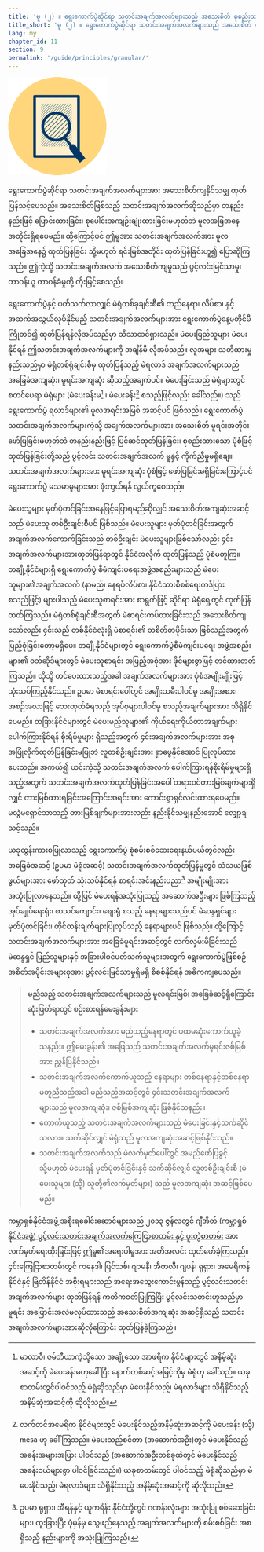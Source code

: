```yaml
---
title: 'မူ (၂) ။ ရွေးကောက်ပွဲဆိုင်ရာ သတင်းအချက်အလက်များသည် အသေးစိတ် စုစည်းထားသည့်အခါ ပွင့်လင်းမြင်သာမှုရှိသည်။'
title_short: 'မူ (၂) ။ ရွေးကောက်ပွဲဆိုင်ရာ သတင်းအချက်အလက်များသည် အသေးစိတ် စုစည်းထားသည့်အခါ ပွင့်လင်းမြင်သာမှုရှိသည်။'
lang: my
chapter_id: 11
section: 9
permalink: '/guide/principles/granular/'
---
```


![Granular](/assets/images/inventory/principles/granular.png)

ရွေးကောက်ပွဲဆိုင်ရာ သတင်းအချက်အလက်များအား အသေးစိတ်ကျနိုင်သမျှ ထုတ်ပြန်သင့်ပေသည်။ အသေးစိတ်ဖြစ်သည့် သတင်းအချက်အလက်ဆိုသည်မှာ တနည်းနည်းဖြင့် ပြောင်းထားခြင်း၊ စုပေါင်းအကျဉ်းချုံးထားခြင်းမဟုတ်ဘဲ မူလအခြအနေအတိုင်းရှိရပေမည်။ ထို့ကြောင့်ပင် ဤမူအား သတင်းအချက်အလက်အား မူလအခြေအနေ၌ ထုတ်ပြန်ခြင်း သို့မဟုတ် ရင်းမြစ်အတိုင်း ထုတ်ပြန်ခြင်းဟူ၍ ပြောဆိုကြသည်။ ဤကဲ့သို့ သတင်းအချက်အလက် အသေးစိတ်ကျမှုသည် ပွင့်လင်းမြင်သာမှု၊ တာဝန်ယူ တာဝန်ခံမှုတို့ တိုးမြင့်စေသည်။

ရွေးကောက်ပွဲနှင့် ပတ်သက်လာလျှင် မဲရုံတစ်ခုချင်းစီ၏ တည်နေရာ၊ လိပ်စာ၊ နှင့် အဆက်အသွယ်လုပ်နိုင်မည့် သတင်းအချက်အလက်များအား ရွေးကောက်ပွဲနေ့မတိုင်မီ ကြိုတင်၍ ထုတ်ပြန်ရန်လိုအပ်သည်မှာ သိသာထင်ရှားသည်။ မဲပေးပြည်သူများ မဲပေးနိုင်ရန် ဤသတင်းအချက်အလက်များကို အချိန်မီ လိုအပ်သည်။ လူအများ သတိထားမှုနည်းသည်မှာ မဲရုံတစ်ရုံချင်းစီမှ ထုတ်ပြန်သည့် မဲရလာဒ် အချက်အလက်များသည် အခြေခံအကျဆုံး၊ မူရင်းအကျဆုံး ဆိုသည့်အချက်ပင်။ မဲပေးခြင်းသည် မဲရုံများတွင် စတင်ပေရာ မဲရုံများ (မဲပေးခန်းမ[^1] ၊ မဲပေးခန်း[^2] စသည့်ဖြင့်လည်း ခေါ်သည်။) သည် ရွေးကောက်ပွဲ ရလာဒ်များ၏ မူလအရင်းအမြစ် အဆင့်ပင် ဖြစ်သည်။ ရွေးကောက်ပွဲ သတင်းအချက်အလက်များကဲ့သို့ အချက်အလက်များအား အသေးစိတ် မူရင်းအတိုင်းဖော်ပြခြင်းမဟုတ်ဘဲ တနည်းနည်းဖြင့် ပြင်ဆင်ထုတ်ပြန်ခြင်း၊ စုစည်းထားသော ပုံစံဖြင့် ထုတ်ပြန်ခြင်းတို့သည် ပွင့်လင်း သတင်းအချက်အလက် မူနှင့် ကိုက်ညီမှုမရှိချေ။ သတင်းအချက်အလက်များအား မူရင်းအကျဆုံး ပုံစံဖြင့် ဖော်ပြခြင်းမရှိခြင်းကြောင့်ပင် ရွေးကောက်ပွဲ မသမာမှုများအား ဖုံးကွယ်ရန် လွယ်ကူစေသည်။

မဲပေးသူများ မှတ်ပုံတင်ခြင်းအနေဖြင့်ပြောရမည်ဆိုလျှင် အသေးစိတ်အကျဆုံးအဆင့်သည် မဲပေးသူ တစ်ဦးချင်းစီပင် ဖြစ်သည်။ မဲပေးသူများ မှတ်ပုံတင်ခြင်းအတွက် အချက်အလက်ကောက်ခြင်းသည် တစ်ဦးချင်း မဲပေးသူများဖြစ်သော်လည်း ၄င်းအချက်အလက်များအားထုတ်ပြန်ရာတွင် နိုင်ငံအလိုက် ထုတ်ပြန်သည့် ပုံစံမတူကြ။ တချို့နိုင်ငံများရှိ ရွေးကောက်ပွဲ စီမံကျင်းပရေးအဖွဲ့အစည်းများသည် မဲပေးသူများ၏အချက်အလက် (နာမည်၊ နေရပ်လိပ်စာ၊ နိုင်ငံသားစိစစ်ရေးကဒ်ပြား စသည်ဖြင့်) များပါသည့် မဲပေးသူစာရင်းအား စာရွက်ဖြင့် ဆိုင်ရာ မဲရုံရှေ့တွင် ထုတ်ပြန်တတ်ကြသည်။ မဲရုံတစ်ရုံချင်းစီအတွက် မဲစာရင်းကပ်ထားခြင်းသည် အသေးစိတ်ကျသော်လည်း ၄င်းသည် တစ်နိုင်ငံလုံးရှိ မဲစာရင်း၏ တစိတ်တပိုင်းသာ ဖြစ်သည့်အတွက် ပြည့်စုံခြင်းတော့မရှိပေ။ တချို့နိုင်ငံများတွင် ရွေးကောက်ပွဲစီမံကျင်းပရေး အဖွဲ့အစည်းများ၏ ဝဘ်ဆိုဒ်များတွင် မဲပေးသူစာရင်း အပြည့်အစုံအား ဖိုင်များစွာဖြင့် တင်ထားတတ်ကြသည်။ ထိုသို့ တင်ပေးထားသည့်အခါ အချက်အလက်များအား ပုံစံအမျိုးမျိုးဖြင့် သုံးသပ်ကြည့်နိုင်သည်။ ဥပမာ မဲစာရင်းပေါ်တွင် အမျိုးသမီးပါဝင်မှု အချိုးအစား၊ အစဉ်အလာဖြင့် ဘေးထုတ်ခံရသည့် အုပ်စုများပါဝင်မှု စသည့်အချက်များအား သိရှိနိုင်ပေမည်။ တခြားနိုင်ငံများတွင် မဲပေးမည့်သူများ၏ ကိုယ်ရေးကိုယ်တာအချက်များ ပေါက်ကြားနိုင်ရန် စိုးရိမ်မှုများ ရှိသည့်အတွက် ၄င်းအချက်အလက်များအား အစုအပြုံလိုက်ထုတ်ပြန်ခြင်းမပြုဘဲ လူတစ်ဦးချင်းအား ရှာဖွေနိုင်အောင် ပြုလုပ်ထားပေးသည်။ အကယ်၍ ယင်းကဲ့သို့ သတင်းအချက်အလက် ပေါက်ကြားရန်စိုးရိမ်မှုများရှိသည့်အတွက် သတင်းအချက်အလက်ထုတ်ပြန်ခြင်းအပေါ် တရားဝင်တားမြစ်ချက်များရှိလျှင် တားမြစ်ထားရခြင်းအကြောင်းအရင်းအား ကောင်းစွာရှင်လင်းထားရပေမည်။ မလွဲမရှောင်သာသည့် တားမြစ်ချက်များအားလည်း နည်းနိုင်သမျှနည်းအောင် လျှော့ချသင့်သည်။

ယခုထွန်းကားစပြုလာသည့် ရွေးကောက်ပွဲ စုံစမ်းစစ်ဆေးရေးနယ်ပယ်တွင်လည်း အခြေခံအဆင့် (ဥပမာ မဲရုံအဆင့်) သတင်းအချက်အလက်ထုတ်ပြန်မှုတွင် သံသယဖြစ်ဖွယ်များအား ဖော်ထုတ် သုံးသပ်နိုင်ရန် စာရင်းအင်းနည်းပညာ[^3] အမျိုးမျိုးအား အသုံးပြုလာနေသည်။ ထို့ပြင် မဲပေးရန်အသုံးပြုသည့် အဆောက်အဦးများ ဖြစ်ကြသည့် အုပ်ချုပ်ရေးရုံး၊ စာသင်ကျောင်း၊ စျေးရုံ စသည့် နေရာများသည်ပင် မဲဆန္ဒရှင်များမှတ်ပုံတင်ခြင်း၊ တိုင်တန်းချက်များပြုလုပ်သည့် နေရာများပင် ဖြစ်သည်။ ထို့ကြောင့် သတင်းအချက်အလက်များအား အခြေခံမူရင်းအဆင့်တွင် လက်လှမ်းမီခြင်းသည် မဲဆန္ဒရှင် ပြည်သူများနှင့် အခြားပါဝင်ပတ်သက်သူများအတွက် ရွေးကောက်ပွဲဖြစ်စဉ် အစိတ်အပိုင်းအများစုအား ပွင့်လင်းမြင်သာမှုရှိမရှိ စိစစ်နိုင်ရန် အဓိကကျပေသည်။

> **မည်သည့် သတင်းအချက်အလက်များသည် မူလရင်းမြစ်၊ အခြေခံဆင့်ရှိကြောင်း ဆုံးဖြတ်ရာတွင် စဉ်းစားရန်မေးခွန်းများ**
>
> - သတင်းအချက်အလက်အား မည်သည့်နေရာတွင် ပထမဆုံးကောက်ယူခဲ့သနည်း။ ဤမေးခွန်း၏ အဖြေသည် သတင်းအချက်အလက်မူရင်းဇစ်မြစ်အား ညွှန်ပြနိုင်သည်။
> - သတင်းအချက်အလက်ကောက်ယူသည့် နေရာများ တစ်နေရာနှင့်တစ်နေရာ မတူညီသည့်အခါ မည်သည့်အဆင့်တွင် ၄င်းသတင်းအချက်အလက်များသည် မူလအကျဆုံး၊ ဇစ်မြစ်အကျဆုံး ဖြစ်နိုင်သနည်း။
> - ကောက်ယူသည့် သတင်းအချက်အလက်များသည် မဲပေးခြင်းနှင့်သက်ဆိုင်သလား။ သက်ဆိုင်လျှင် မဲရုံသည် မူလအကျဆုံးအဆင့်ဖြစ်နိုင်သည်။
> - သတင်းအချက်အလက်သည် မဲလက်မှတ်ပေါ်တွင် အမည်ဖော်ပြခွင့် သို့မဟုတ် မဲပေးရန် မှတ်ပုံတင်ခြင်းနှင့် သက်ဆိုင်လျှင် လူတစ်ဦးချင်းစီ (မဲပေးသူများ (သို့) သူတို့၏လက်မှတ်များ) သည် မူလအကျဆုံး အဆင့်ဖြစ်ပေမည်။

ကမ္ဘာရှစ်နိုင်ငံအဖွဲ့ အစိုးရခေါင်းဆောင်များသည် ၂၀၁၃ ဇွန်လတွင် [ဂျီအိတ် (ကမ္ဘာရှစ်နိုင်ငံအဖွဲ့) ပွင့်လင်းသတင်းအချက်အလက်ကြေငြာစာတမ်း နှင့် ပူးတွဲစာတမ်း](https://www.gov.uk/government/publications/open-data-charter/g8-open-data-charter-and-technical-annex#principle-2-quality-and-quantity) အား လက်မှတ်ရေးထိုးခြင်းဖြင့် ဤမူ၏အရေးပါမှုအား အတိအလင်း ထုတ်ဖော်ခဲ့ကြသည်။ ၄င်းကြေငြာစာတမ်းတွင် ကနေဒါ၊ ပြင်သစ်၊ ဂျာမနီ၊ အီတလီ၊ ဂျပန်၊ ရုရှား၊ အမေရိကန်နိုင်ငံနှင့် ဗြိတိန်နိုင်ငံ အစိုးရများသည် အရေးအသွေးကောင်းမွန်သည့် ပွင့်လင်းသတင်းအချက်အလက်များ ထုတ်ပြန်ရန် ကတိကဝတ်ပြုကြပြီး ပွင့်လင်းသတင်းဟူသည်မှာ မူရင်း အပြောင်းအလဲမလုပ်ထားသည့် အသေးစိတ်အကျဆုံး အဆင့်ရှိသည့် သတင်းအချက်အလက်များအားဆိုလိုကြောင်း ထုတ်ပြန်ခဲ့ကြသည်။

[^1]: မာလာဝီ၊ ဇမ်ဘီယာကဲ့သို့သော အချို့သော အာဖရိက နိုင်ငံများတွင် အနိမ့်ဆုံး အဆင့်ကို မဲပေးခန်းမဟုခေါ်ပြီး နောက်တစ်ဆင့်အမြင့်ကိုမှ မဲရုံဟု ခေါ်သည်။ ယခုစာတမ်းတွင်ပါဝင်သည့် မဲရုံဆိုသည်မှာ မဲပေးနိုင်သည့်၊ မဲရလာဒ်များ သိရှိနိုင်သည့် အနိမ့်ဆုံးအဆင့်ကို ဆိုလိုသည်။
[^2]: လက်တင်အမေရိက နိုင်ငံများတွင် မဲပေးနိုင်သည့်အနိမ့်ဆုံးအဆင့်ကို မဲပေးခန်း (သို့) mesa ဟု ခေါ်ကြသည်။ မဲပေးသည့်စင်တာ (အဆောက်အဦး)တွင် မဲပေးနိုင်သည့် အခန်းအများအပြား ပါဝင်သည် (အဆောက်အဦးတစ်ခုထဲတွင် မဲပေးနိုင်သည့် အခန်းငယ်များစွာ ပါဝင်ခြင်းသည်။) ယခုစာတမ်းတွင် ပါဝင်သည့် မဲရုံဆိုသည်မှာ မဲပေးနိုင်သည့်၊ မဲရလာဒ်များ သိရှိနိုင်သည့် အနိမ့်ဆုံးအဆင့်ကို ဆိုလိုသည်။
[^3]: ဥပမာ ရုရှား၊ အီရန်နှင့် ယူကရိန်း နိုင်ငံတို့တွင် ဂဏန်းလုံးများ အသုံးပြု စစ်ဆေးခြင်းများ၊ ထူးခြားပြီး ပုံမှန်မှ သွေဖည်နေသည့် အချက်အလက်များကို စမ်းစစ်ခြင်း အစရှိသည့် နည်းများကို အသုံးပြုကြသည်။
